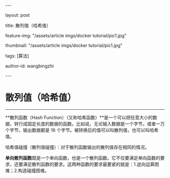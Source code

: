 \---

layout: post

title: 散列值（哈希值）

feature-img: "/assets/article imgs/docker tutorial/pic1.jpg"

thumbnail: "/assets/article imgs/docker tutorial/pic1.jpg"

tags: [算法]

author-id: wangbingzhi



\---

# 散列值（哈希值）

---

**散列函数（Hash Function）（又称哈希函数）**是一个可以把任意大小的数据，转行成固定长度的数据的函数。比如说，无论输入数据是一个字节，或者一万个字节，输出数据都是 16 个字节。被转换后的值可以叫散列值，也可以叫哈希值。

哈希值碰撞（散列值碰撞）：对于散列函数输出的散列值存在相同的情况。

**单向散列函数**既是一个单向函数，也是一个散列函数。它不仅要满足单向函数的要求，还要满足散列函数的要求。这两种函数的要求最要紧的就是：1.逆向运算困难；2.构造碰撞困难。